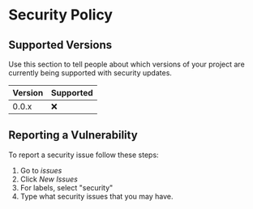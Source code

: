 # Security Policy

## Supported Versions

Use this section to tell people about which versions of your project are
currently being supported with security updates.

| Version | Supported          |
| ------- | ------------------ |
| 0.0.x   |       :x:          |


## Reporting a Vulnerability

To report a security issue follow these steps:
1. Go to _issues_
2. Click _New Issues_
3. For labels, select "security"
4. Type what security issues that you may have.
